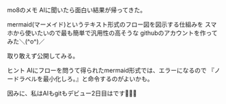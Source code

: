 mo8のメモ
AIに聞いたら面白い結果が帰ってきた。

mermaid(マーメイド)というテキスト形式のフロー図を図示する仕組みを
スマホから使いたいので最も簡単で汎用性の高そうな
githubのアカウントを作ってみた＼(^o^)／

取り敢えず公開してみる。

ヒント
AIにフローを問うて得られたmermaid形式では、エラーになるので
『ノードラベルを最小化しろ。』と命令するのがよいかも。

因みに、私はAIもgitもデビュー2日目はです🤣🤣🤣
